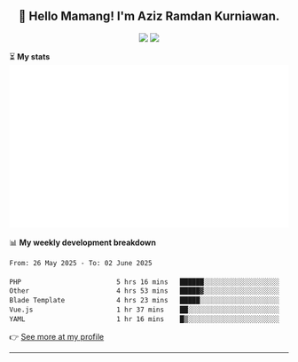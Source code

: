 <h2 align="center">👋 Hello Mamang! I'm Aziz Ramdan Kurniawan.</h2>  
<p align="center">
  <img src="https://komarev.com/ghpvc/?username=azizramdan">
  <img src="https://wakatime.com/badge/user/90056fa0-4c31-4eca-954e-2a3ac05896f9.svg">
</p>
    
⏳ **My stats**  
![](https://raw.githubusercontent.com/azizramdan/github-stats/master/generated/overview.svg#gh-dark-mode-only)

📊 **My weekly development breakdown**
<!--START_SECTION:waka-->

```txt
From: 26 May 2025 - To: 02 June 2025

PHP                        5 hrs 16 mins   ██████░░░░░░░░░░░░░░░░░░░   23.91 %
Other                      4 hrs 53 mins   █████▓░░░░░░░░░░░░░░░░░░░   22.24 %
Blade Template             4 hrs 23 mins   █████░░░░░░░░░░░░░░░░░░░░   19.97 %
Vue.js                     1 hr 37 mins    ██░░░░░░░░░░░░░░░░░░░░░░░   07.35 %
YAML                       1 hr 16 mins    █▒░░░░░░░░░░░░░░░░░░░░░░░   05.75 %
```

<!--END_SECTION:waka-->
👉 [See more at my profile](https://wakatime.com/@azizramdan)
***
